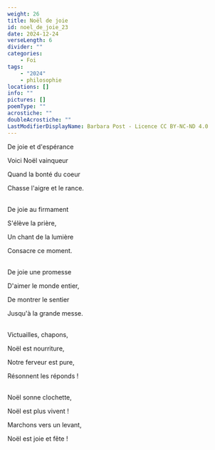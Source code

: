 ```yaml
---
weight: 26
title: Noël de joie
id: noel_de_joie_23
date: 2024-12-24
verseLength: 6
divider: ""
categories:
    - Foi
tags:
    - "2024"
    - philosophie
locations: []
info: ""
pictures: []
poemType: ""
acrostiche: ""
doubleAcrostiche: ""
LastModifierDisplayName: Barbara Post - Licence CC BY-NC-ND 4.0
---
```

De joie et d'espérance

Voici Noël vainqueur

Quand la bonté du coeur

Chasse l'aigre et le rance.

 \
De joie au firmament

S'élève la prière,

Un chant de la lumière

Consacre ce moment.

 \
De joie une promesse

D'aimer le monde entier,

De montrer le sentier

Jusqu'à la grande messe.

 \
Victuailles, chapons,

Noël est nourriture,

Notre ferveur est pure,

Résonnent les réponds !

 \
Noël sonne clochette,

Noël est plus vivent !

Marchons vers un levant,

Noël est joie et fête !

